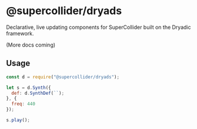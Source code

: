 # @supercollider/dryads

Declarative, live updating components for SuperCollider built on the Dryadic framework.

(More docs coming)

## Usage

```js
const d = require("@supercollider/dryads");

let s = d.Synth({
  def: d.SynthDef(``);
}, {
  freq: 440
});

s.play();
```
